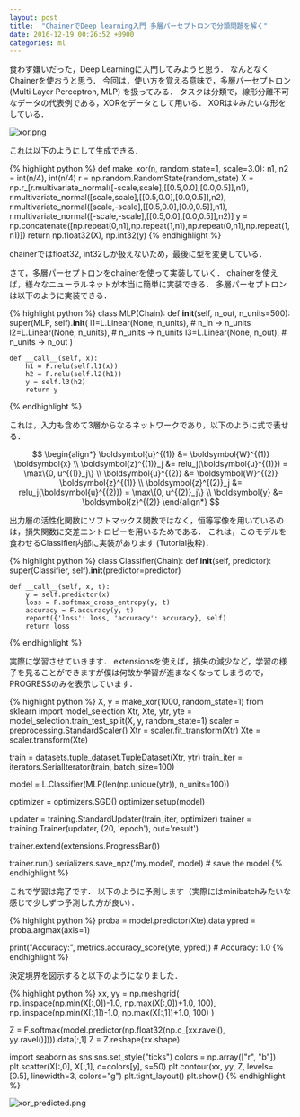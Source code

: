 ```yaml
---
layout: post
title:  "ChainerでDeep learning入門 多層パーセプトロンで分類問題を解く"
date: 2016-12-19 00:26:52 +0900
categories: ml
---
```


食わず嫌いだった，Deep Learningに入門してみようと思う．
なんとなくChainerを使おうと思う．
今回は，使い方を覚える意味で，多層パーセプトロン (Multi Layer Perceptron, MLP) を扱ってみる．
タスクは分類で，線形分離不可なデータの代表例である，XORをデータとして用いる．
XORは↓みたいな形をしている．

![xor.png]({{nktmemo.github.io}}/assets/xor.png)

これは以下のようにして生成できる．

{% highlight python %}
def make_xor(n, random_state=1, scale=3.0):
    n1, n2 = int(n/4), int(n/4)
    r = np.random.RandomState(random_state)
    X = np.r_[r.multivariate_normal([-scale,scale],[[0.5,0.0],[0.0,0.5]],n1),
              r.multivariate_normal([scale,scale],[[0.5,0.0],[0.0,0.5]],n2),
              r.multivariate_normal([scale,-scale],[[0.5,0.0],[0.0,0.5]],n1),
              r.multivariate_normal([-scale,-scale],[[0.5,0.0],[0.0,0.5]],n2)]
    y = np.concatenate([np.repeat(0,n1),np.repeat(1,n1),np.repeat(0,n1),np.repeat(1,n1)])
    return np.float32(X), np.int32(y)
{% endhighlight %}

chainerではfloat32, int32しか扱えないため，最後に型を変更している．

さて，多層パーセプトロンをchainerを使って実装していく．
chainerを使えば，様々なニューラルネットが本当に簡単に実装できる．
多層パーセプトロンは以下のように実装できる．

{% highlight python %}
class MLP(Chain):
    def __init__(self, n_out, n_units=500):
        super(MLP, self).__init__(
            l1=L.Linear(None, n_units),  # n_in -> n_units
            l2=L.Linear(None, n_units),  # n_units -> n_units
            l3=L.Linear(None, n_out),    # n_units -> n_out
        )

    def __call__(self, x):
        h1 = F.relu(self.l1(x))
        h2 = F.relu(self.l2(h1))
        y = self.l3(h2)
        return y
{% endhighlight %}

これは，入力も含めて3層からなるネットワークであり，以下のように式で表せる．

$$
\begin{align*}
\boldsymbol{u}^{(1)} &= \boldsymbol{W}^{(1)} \boldsymbol{x} \\
\boldsymbol{z}^{(1)}_j &= relu_j(\boldsymbol{u}^{(1)}) = \max\{0, u^{(1)}_j\} \\
\boldsymbol{u}^{(2)} &= \boldsymbol{W}^{(2)} \boldsymbol{z}^{(1)} \\
\boldsymbol{z}^{(2)}_j &= relu_j(\boldsymbol{u}^{(2)}) = \max\{0, u^{(2)}_j\} \\
\boldsymbol{y} &= \boldsymbol{z}^{(2)}
\end{align*}
$$

出力層の活性化関数にソフトマックス関数ではなく，恒等写像を用いているのは，損失関数に交差エントロピーを用いるためである．
これは，このモデルを食わせるClassifier内部に実装があります (Tutorial抜粋)．

{% highlight python %}
class Classifier(Chain):
    def __init__(self, predictor):
        super(Classifier, self).__init__(predictor=predictor)

    def __call__(self, x, t):
        y = self.predictor(x)
        loss = F.softmax_cross_entropy(y, t)
        accuracy = F.accuracy(y, t)
        report({'loss': loss, 'accuracy': accuracy}, self)
        return loss
{% endhighlight %}

実際に学習させていきます．
extensionsを使えば，損失の減少など，学習の様子を見ることができますが僕は何故か学習が進まなくなってしまうので，PROGRESSのみを表示しています．

{% highlight python %}
X, y = make_xor(1000, random_state=1)
from sklearn import model_selection
Xtr, Xte, ytr, yte = model_selection.train_test_split(X, y, random_state=1)
scaler = preprocessing.StandardScaler()
Xtr = scaler.fit_transform(Xtr)
Xte = scaler.transform(Xte)

train = datasets.tuple_dataset.TupleDataset(Xtr, ytr)
train_iter = iterators.SerialIterator(train, batch_size=100)

model = L.Classifier(MLP(len(np.unique(ytr)), n_units=100))

optimizer = optimizers.SGD()
optimizer.setup(model)

updater = training.StandardUpdater(train_iter, optimizer)
trainer = training.Trainer(updater, (20, 'epoch'), out='result')

trainer.extend(extensions.ProgressBar())

trainer.run()
serializers.save_npz('my.model', model) # save the model
{% endhighlight %}

これで学習は完了です．
以下のように予測します（実際にはminibatchみたいな感じで少しずつ予測した方が良い）．

{% highlight python %}
proba = model.predictor(Xte).data
ypred = proba.argmax(axis=1)

print("Accuracy:", metrics.accuracy_score(yte, ypred)) # Accuracy: 1.0
{% endhighlight %}

決定境界を図示すると以下のようになりました．

{% highlight python %}
xx, yy = np.meshgrid(
    np.linspace(np.min(X[:,0])-1.0, np.max(X[:,0])+1.0, 100),
    np.linspace(np.min(X[:,1])-1.0, np.max(X[:,1])+1.0, 100)
)

Z = F.softmax(model.predictor(np.float32(np.c_[xx.ravel(), yy.ravel()]))).data[:,1]
Z = Z.reshape(xx.shape)

import seaborn as sns
sns.set_style("ticks")
colors = np.array(["r", "b"])
plt.scatter(X[:,0], X[:,1], c=colors[y], s=50)
plt.contour(xx, yy, Z, levels=[0.5], linewidth=3, colors="g")
plt.tight_layout()
plt.show()
{% endhighlight %}

![xor_predicted.png]({{nktmemo.github.io}}/assets/xor_predicted.png)
